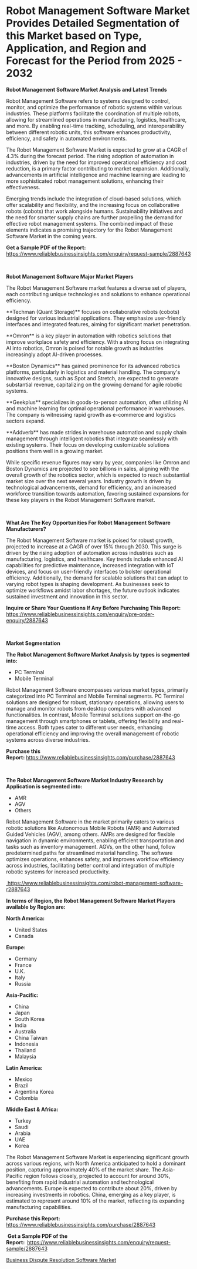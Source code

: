 <p><h1>Robot Management Software Market Provides Detailed Segmentation of this Market based on Type, Application, and Region and Forecast for the Period from 2025 - 2032</h1></p><p><strong>Robot Management Software Market Analysis and Latest Trends</strong></p>
<p><p>Robot Management Software refers to systems designed to control, monitor, and optimize the performance of robotic systems within various industries. These platforms facilitate the coordination of multiple robots, allowing for streamlined operations in manufacturing, logistics, healthcare, and more. By enabling real-time tracking, scheduling, and interoperability between different robotic units, this software enhances productivity, efficiency, and safety in automated environments.</p><p>The Robot Management Software Market is expected to grow at a CAGR of 4.3% during the forecast period. The rising adoption of automation in industries, driven by the need for improved operational efficiency and cost reduction, is a primary factor contributing to market expansion. Additionally, advancements in artificial intelligence and machine learning are leading to more sophisticated robot management solutions, enhancing their effectiveness.</p><p>Emerging trends include the integration of cloud-based solutions, which offer scalability and flexibility, and the increasing focus on collaborative robots (cobots) that work alongside humans. Sustainability initiatives and the need for smarter supply chains are further propelling the demand for effective robot management systems. The combined impact of these elements indicates a promising trajectory for the Robot Management Software Market in the coming years.</p></p>
<p><strong>Get a Sample PDF of the Report:&nbsp;</strong> <a href="https://www.reliablebusinessinsights.com/enquiry/request-sample/2887643?utm_campaign=3314&utm_medium=2&utm_source=Github&utm_content=ia&utm_term=14032025&utm_id=robot-management-software">https://www.reliablebusinessinsights.com/enquiry/request-sample/2887643</a></p>
<p>&nbsp;</p>
<p><strong>Robot Management Software Major Market Players</strong></p>
<p><p>The Robot Management Software market features a diverse set of players, each contributing unique technologies and solutions to enhance operational efficiency. </p><p>**Techman (Quant Storage)** focuses on collaborative robots (cobots) designed for various industrial applications. They emphasize user-friendly interfaces and integrated features, aiming for significant market penetration.</p><p>**Omron** is a key player in automation with robotics solutions that improve workplace safety and efficiency. With a strong focus on integrating AI into robotics, Omron is poised for notable growth as industries increasingly adopt AI-driven processes.</p><p>**Boston Dynamics** has gained prominence for its advanced robotics platforms, particularly in logistics and material handling. The company's innovative designs, such as Spot and Stretch, are expected to generate substantial revenue, capitalizing on the growing demand for agile robotic systems.</p><p>**Geekplus** specializes in goods-to-person automation, often utilizing AI and machine learning for optimal operational performance in warehouses. The company is witnessing rapid growth as e-commerce and logistics sectors expand.</p><p>**Addverb** has made strides in warehouse automation and supply chain management through intelligent robotics that integrate seamlessly with existing systems. Their focus on developing customizable solutions positions them well in a growing market.</p><p>While specific revenue figures may vary by year, companies like Omron and Boston Dynamics are projected to see billions in sales, aligning with the overall growth of the robotics sector, which is expected to reach substantial market size over the next several years. Industry growth is driven by technological advancements, demand for efficiency, and an increased workforce transition towards automation, favoring sustained expansions for these key players in the Robot Management Software market.</p></p>
<p>&nbsp;</p>
<p><strong>What Are The Key Opportunities For Robot Management Software Manufacturers?</strong></p>
<p><p>The Robot Management Software market is poised for robust growth, projected to increase at a CAGR of over 15% through 2030. This surge is driven by the rising adoption of automation across industries such as manufacturing, logistics, and healthcare. Key trends include enhanced AI capabilities for predictive maintenance, increased integration with IoT devices, and focus on user-friendly interfaces to bolster operational efficiency. Additionally, the demand for scalable solutions that can adapt to varying robot types is shaping development. As businesses seek to optimize workflows amidst labor shortages, the future outlook indicates sustained investment and innovation in this sector.</p></p>
<p><strong>Inquire or Share Your Questions If Any Before Purchasing This Report:</strong> <a href="https://www.reliablebusinessinsights.com/enquiry/pre-order-enquiry/2887643?utm_campaign=3314&utm_medium=2&utm_source=Github&utm_content=ia&utm_term=14032025&utm_id=robot-management-software">https://www.reliablebusinessinsights.com/enquiry/pre-order-enquiry/2887643</a></p>
<p>&nbsp;</p>
<p><strong>Market Segmentation</strong></p>
<p><strong>The Robot Management Software Market Analysis by types is segmented into:</strong></p>
<p><ul><li>PC Terminal</li><li>Mobile Terminal</li></ul></p>
<p><p>Robot Management Software encompasses various market types, primarily categorized into PC Terminal and Mobile Terminal segments. PC Terminal solutions are designed for robust, stationary operations, allowing users to manage and monitor robots from desktop computers with advanced functionalities. In contrast, Mobile Terminal solutions support on-the-go management through smartphones or tablets, offering flexibility and real-time access. Both types cater to different user needs, enhancing operational efficiency and improving the overall management of robotic systems across diverse industries.</p></p>
<p><strong>Purchase this Report:&nbsp;</strong><a href="https://www.reliablebusinessinsights.com/purchase/2887643?utm_campaign=3314&utm_medium=2&utm_source=Github&utm_content=ia&utm_term=14032025&utm_id=robot-management-software">https://www.reliablebusinessinsights.com/purchase/2887643</a></p>
<p>&nbsp;</p>
<p><strong>The Robot Management Software Market Industry Research by Application is segmented into:</strong></p>
<p><ul><li>AMR</li><li>AGV</li><li>Others</li></ul></p>
<p><p>Robot Management Software in the market primarily caters to various robotic solutions like Autonomous Mobile Robots (AMR) and Automated Guided Vehicles (AGV), among others. AMRs are designed for flexible navigation in dynamic environments, enabling efficient transportation and tasks such as inventory management. AGVs, on the other hand, follow predetermined paths for streamlined material handling. The software optimizes operations, enhances safety, and improves workflow efficiency across industries, facilitating better control and integration of multiple robotic systems for increased productivity.</p></p>
<p><a href="https://www.reliablebusinessinsights.com/robot-management-software-r2887643?utm_campaign=3314&utm_medium=2&utm_source=Github&utm_content=ia&utm_term=14032025&utm_id=robot-management-software">&nbsp;https://www.reliablebusinessinsights.com/robot-management-software-r2887643</a></p>
<p><strong>In terms of Region, the Robot Management Software Market Players available by Region are:</strong></p>
<p>
    <p> <strong> North America: </strong>
        <ul>
            <li>United States</li>
            <li>Canada</li>
        </ul>
        </p> 
    <p> <strong> Europe: </strong>
        <ul>
            <li>Germany</li>
            <li>France</li>
            <li>U.K.</li>
            <li>Italy</li>
            <li>Russia</li>
        </ul>
        </p> 
    <p> <strong> Asia-Pacific: </strong>
        <ul>
            <li>China</li>
            <li>Japan</li>
            <li>South Korea</li>
            <li>India</li>
            <li>Australia</li>
            <li>China Taiwan</li>
            <li>Indonesia</li>
            <li>Thailand</li>
            <li>Malaysia</li>
        </ul>
        </p> 
    <p> <strong> Latin America: </strong>
        <ul>
            <li>Mexico</li>
            <li>Brazil</li>
            <li>Argentina Korea</li>
            <li>Colombia</li>
        </ul>
        </p> 
    <p> <strong> Middle East & Africa: </strong>
        <ul>
            <li>Turkey</li>
            <li>Saudi</li>
            <li>Arabia</li>
            <li>UAE</li>
            <li>Korea</li>
        </ul>
    </p>
    </p>
<p><p>The Robot Management Software Market is experiencing significant growth across various regions, with North America anticipated to hold a dominant position, capturing approximately 40% of the market share. The Asia-Pacific region follows closely, projected to account for around 30%, benefiting from rapid industrial automation and technological advancements. Europe is expected to contribute about 20%, driven by increasing investments in robotics. China, emerging as a key player, is estimated to represent around 10% of the market, reflecting its expanding manufacturing capabilities.</p></p>
<p><strong>Purchase this Report: </strong><a href="https://www.reliablebusinessinsights.com/purchase/2887643?utm_campaign=3314&utm_medium=2&utm_source=Github&utm_content=ia&utm_term=14032025&utm_id=robot-management-software">https://www.reliablebusinessinsights.com/purchase/2887643</a></p>
<p>&nbsp;<strong>Get a Sample PDF of the Report:&nbsp;&nbsp;</strong><a href="https://www.reliablebusinessinsights.com/enquiry/request-sample/2887643?utm_campaign=3314&utm_medium=2&utm_source=Github&utm_content=ia&utm_term=14032025&utm_id=robot-management-software">https://www.reliablebusinessinsights.com/enquiry/request-sample/2887643</a></p>
<p><strong></strong></p>
<p><p><a href="https://github.com/stickkinkel/Market-Research-Report-List-1/blob/main/business-dispute-resolution-software-market.md?utm_campaign=3314&utm_medium=2&utm_source=Github&utm_content=ia&utm_term=14032025&utm_id=robot-management-software">Business Dispute Resolution Software Market</a></p></p>